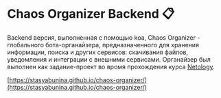 # Chaos Organizer Backend 📋

Backend версия, выполненная с помощью koa, Chaos Organizer - глобального бота-органайзера, предназначенного для хранения информации, поиска и других сервисов: скачивания файлов, уведомления и интеграции с внешними сервисами.
Органайзер был выполнен как задание-проект во вромя прохождения курса [Netology](https://netology.ru/).

[https://stasyabunina.github.io/chaos-organizer/](https://stasyabunina.github.io/chaos-organizer/)
  

